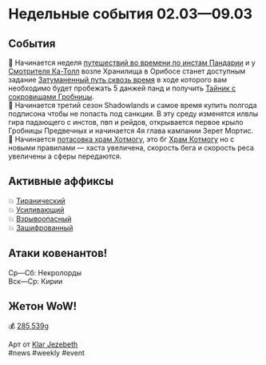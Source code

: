 # Недельные события 02.03—09.03

## События
📅 Начинается неделя [путешествий во времени по инстам Пандарии](https://ru.wowhead.com/event=643) и у [Смотрителя Ка-Толл](https://ru.wowhead.com/npc=166307) возле Хранилища в Орибосе станет доступным задание [Затуманенный путь сквозь время](http://ru.wowhead.com/quest=62635/) в ходе которого вам необходимо будет пробежать 5 данжей панд и получить [Тайник с сокровищами Гробницы](https://ru.wowhead.com/item=191040/).  
📅 Начинается третий сезон Shadowlands и самое время купить полгода подписона чтобы не попасть под санкции. В эту среду изменятся илвлы гира падающего с инстов, пвп и рейдов, открывается первое крыло Гробницы Предвечных и начинается 4я глава кампании Зерет Мортис.  
📅 Начинается [потасовка храм Хотмогу](https://ru.wowhead.com/event=1170), это бг [Храм Котмогу](https://ru.wowhead.com/temple-of-kotmogu) но с новыми правилами — хаста увеличена, скорость бега и скорость реса увеличены а сферы передаются.  

## Активные аффиксы
💥 [Тиранический](https://ru.wowhead.com/affix=9/)  
💥 [Усиливающий](https://ru.wowhead.com/affix=7/)  
💥 [Взрывоопасный](https://ru.wowhead.com/affix=13/)  
💥 [Зашифрованный](https://ru.wowhead.com/affix=130/)  

## Атаки ковенантов!
Ср—Сб: Некролорды  
Вск—Ср: Кирии  

## Жетон WoW!
💰 [285,539g](https://wowtokenprices.com/EU)

Арт от [Klar Jezebeth](https://www.artstation.com/artwork/B103n6)  
#news #weekly #event